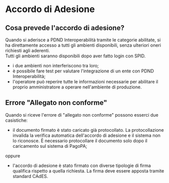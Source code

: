 # Accordo di Adesione

## Cosa prevede l'accordo di adesione?

Quando si aderisce a PDND Interoperabilità tramite le categorie abilitate, si ha direttamente accesso a tutti gli ambienti disponibili, senza ulteriori oneri richiesti agli aderenti. \
Tutti gli ambienti saranno disponibili dopo aver fatto login con SPID.



* &#x20;i due ambienti non interferiscono tra loro;
* è possibile fare test per valutare l'integrazione di un ente con PDND Interoperabilità;
* l'operatore può reperire tutte le informazioni necessarie per abilitare il proprio amministratore a operare nell'ambiente di produzione.

## Errore "Allegato non conforme"

Quando si riceve l'errore di "allegato non conforme" possono esserci due casistiche:

* il documento firmato è stato caricato già protocollato. La protocollazione invalida la verifica automatica dell'accordo di adesione e il sistema non lo riconosce. È necessario protocollare il documento solo dopo il caricamento sul sistema di PagoPA;

oppure

* l'accordo di adesione è stato firmato con diverse tipologie di firma qualifica rispetto a quella richiesta. La firma deve essere apposta tramite standard CAdES.
